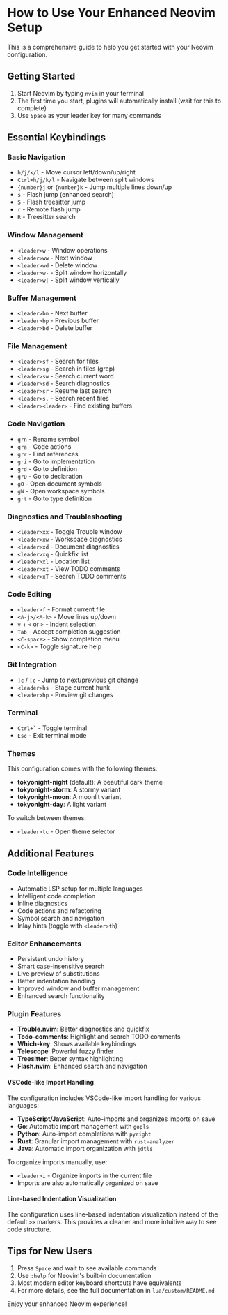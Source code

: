 # How to Use Your Enhanced Neovim Setup

This is a comprehensive guide to help you get started with your Neovim configuration.

## Getting Started

1. Start Neovim by typing `nvim` in your terminal
2. The first time you start, plugins will automatically install (wait for this to complete)
3. Use `Space` as your leader key for many commands

## Essential Keybindings

### Basic Navigation
- `h/j/k/l` - Move cursor left/down/up/right
- `Ctrl+h/j/k/l` - Navigate between split windows
- `{number}j` or `{number}k` - Jump multiple lines down/up
- `s` - Flash jump (enhanced search)
- `S` - Flash treesitter jump
- `r` - Remote flash jump
- `R` - Treesitter search

### Window Management
- `<leader>w` - Window operations
- `<leader>ww` - Next window
- `<leader>wd` - Delete window
- `<leader>w-` - Split window horizontally
- `<leader>w|` - Split window vertically

### Buffer Management
- `<leader>bn` - Next buffer
- `<leader>bp` - Previous buffer
- `<leader>bd` - Delete buffer

### File Management
- `<leader>sf` - Search for files
- `<leader>sg` - Search in files (grep)
- `<leader>sw` - Search current word
- `<leader>sd` - Search diagnostics
- `<leader>sr` - Resume last search
- `<leader>s.` - Search recent files
- `<leader><leader>` - Find existing buffers

### Code Navigation
- `grn` - Rename symbol
- `gra` - Code actions
- `grr` - Find references
- `gri` - Go to implementation
- `grd` - Go to definition
- `grD` - Go to declaration
- `gO` - Open document symbols
- `gW` - Open workspace symbols
- `grt` - Go to type definition

### Diagnostics and Troubleshooting
- `<leader>xx` - Toggle Trouble window
- `<leader>xw` - Workspace diagnostics
- `<leader>xd` - Document diagnostics
- `<leader>xq` - Quickfix list
- `<leader>xl` - Location list
- `<leader>xt` - View TODO comments
- `<leader>xT` - Search TODO comments

### Code Editing
- `<leader>f` - Format current file
- `<A-j>/<A-k>` - Move lines up/down
- `v` + `<` or `>` - Indent selection
- `Tab` - Accept completion suggestion
- `<C-space>` - Show completion menu
- `<C-k>` - Toggle signature help

### Git Integration
- `]c` / `[c` - Jump to next/previous git change
- `<leader>hs` - Stage current hunk
- `<leader>hp` - Preview git changes

### Terminal
- `` Ctrl+` `` - Toggle terminal
- `Esc` - Exit terminal mode

### Themes

This configuration comes with the following themes:
- **tokyonight-night** (default): A beautiful dark theme
- **tokyonight-storm**: A stormy variant
- **tokyonight-moon**: A moonlit variant
- **tokyonight-day**: A light variant

To switch between themes:
- `<leader>tc` - Open theme selector

## Additional Features

### Code Intelligence
- Automatic LSP setup for multiple languages
- Intelligent code completion
- Inline diagnostics
- Code actions and refactoring
- Symbol search and navigation
- Inlay hints (toggle with `<leader>th`)

### Editor Enhancements
- Persistent undo history
- Smart case-insensitive search
- Live preview of substitutions
- Better indentation handling
- Improved window and buffer management
- Enhanced search functionality

### Plugin Features
- **Trouble.nvim**: Better diagnostics and quickfix
- **Todo-comments**: Highlight and search TODO comments
- **Which-key**: Shows available keybindings
- **Telescope**: Powerful fuzzy finder
- **Treesitter**: Better syntax highlighting
- **Flash.nvim**: Enhanced search and navigation

#### VSCode-like Import Handling
The configuration includes VSCode-like import handling for various languages:

- **TypeScript/JavaScript**: Auto-imports and organizes imports on save
- **Go**: Automatic import management with `gopls`
- **Python**: Auto-import completions with `pyright`
- **Rust**: Granular import management with `rust-analyzer`
- **Java**: Automatic import organization with `jdtls`

To organize imports manually, use:
- `<leader>i` - Organize imports in the current file
- Imports are also automatically organized on save

#### Line-based Indentation Visualization
The configuration uses line-based indentation visualization instead of the default `>>` markers. This provides a cleaner and more intuitive way to see code structure.


## Tips for New Users

1. Press `Space` and wait to see available commands
2. Use `:help` for Neovim's built-in documentation
3. Most modern editor keyboard shortcuts have equivalents
4. For more details, see the full documentation in `lua/custom/README.md`

Enjoy your enhanced Neovim experience!
